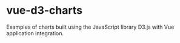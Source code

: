 # vue-d3-charts
Examples of charts built using the JavaScript library D3.js with Vue application integration.
